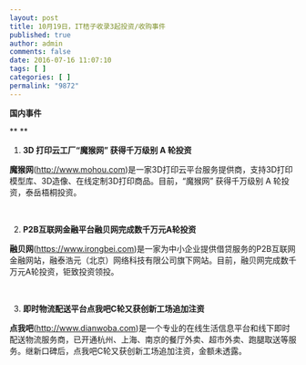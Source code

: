 ```yaml
---
layout: post
title: 10月19日，IT桔子收录3起投资/收购事件
published: true
author: admin
comments: false
date: 2016-07-16 11:07:10
tags: [ ]
categories: [ ]
permalink: "9872"
---
```

**国内事件**

** **

1. **3D 打印云工厂“魔猴网” 获得千万级别 A 轮投资**

**魔猴网**(http://www.mohou.com)是一家3D打印云平台服务提供商，支持3D打印模型库、3D造像、在线定制3D打印商品。目前，“魔猴网” 获得千万级别 A 轮投资，泰岳梧桐投资。

&nbsp;

2. **P2B互联网金融平台融贝网完成数千万元A轮投资**

**融贝网**(https://www.irongbei.com)是一家为中小企业提供借贷服务的P2B互联网金融网站，融泰浩元（北京）网络科技有限公司旗下网站。目前，融贝网完成数千万元A轮投资，钜致投资领投。

&nbsp;

3. **即时物流配送平台点我吧C轮又获创新工场追加注资**

**点我吧**(http://www.dianwoba.com)是一个专业的在线生活信息平台和线下即时配送物流服务商，已开通杭州、上海、南京的餐厅外卖、超市外卖、跑腿取送等服务。继新口碑后，点我吧C轮又获创新工场追加注资，金额未透露。